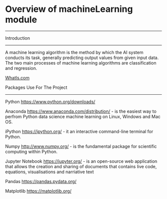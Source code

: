 # Overview of machineLearning module

********

Introduction

******

 A machine learning algorithm is the method by which the AI system conducts its task, generally predicting output values from given input data. The two main processes of machine learning algorithms are classification and regression.

 [Whatls.com](https://whatis.techtarget.com/definition/machine-learning-algorithm)


Packages Use For The Project

******

Python https://www.python.org/downloads/

Anaconda https://www.anaconda.com/distribution/ - is the easiest way to perfrom Python data science machine learning on Linux, Windows and Mac OS.

iPython https://ipython.org/ - it an interactive command-line terminal for Python.

Numpy http://www.numpy.org/ - is the fundamental package for scientific computing within Python.

Jupyter Notebook https://jupyter.org/ - is an open-source web application that allows the creation and sharing of documents that contains live code, equations, visualisations and narriative text

Pandas https://pandas.pydata.org/

Matplotlib https://matplotlib.org/